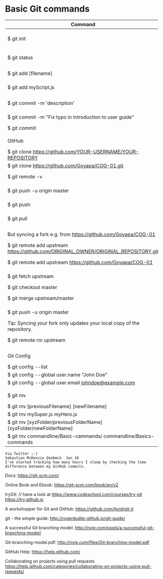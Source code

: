 # Basic Git commands

Command | Explanation
------- | ------------
$ git init      | initial Step, create one time a new local repository (Repositorium, Aufbewahrungsort)
|||
$ git status    | Step 1, shows git's actual status: Changes, untracked files etc.
|||
$ git add [filename] |  Step 2, add changes to INDEX(Liste) as a general rule
$ git add myScript.js   |   add "myScript.js" to the INDEX also called the Stage
|||
$ git commit -m 'description'   |   Step 3 - repeat at Step 1, commit (übergebe) changes as a general rule
$ git commit -m "Fix typo in introduction to user guide"    |   The description should give the reader a hint what was done. 
$ git commit                            | [How to Write a Git Commit Message](http://chris.beams.io/posts/git-commit/)
|||
GitHub  |   the following commands are more specific to remote repositories
$ git clone https://github.com/YOUR-USERNAME/YOUR-REPOSITORY   |   clone remote repository 
$ git clone https://github.com/Goyapa/COG-01.git  | sample
$ git remote -v |   List the current configured remote repository of your fork.
$ git push -u origin master |   push changes to remote repository (your fork)
$ git push  |   The -u tells Git to remember the parameters
$ git pull  |   update local repository with remote changes (your fork)
|||
But syncing a fork e.g. from https://github.com/Goyapa/COG-01   |   https://help.github.com/articles/syncing-a-fork/
$ git remote add upstream https://github.com/ORIGINAL_OWNER/ORIGINAL_REPOSITORY.git | add remote upstream repository as a general rule
$ git remote add upstream https://github.com/Goyapa/COG-01      | Step 1: add original repository you forked from
$ git fetch upstream                                            | Step 2: sync changes of the original repository with your fork 
$ git checkout master                                           | Step 3: if you are not already in master
$ git merge upstream/master                                     | Step 4: merge changes (Änderungen zusammenfügen)
$ git push -u origin master                                     | Step 5: push changes from upstream to remote repository (your fork)
Tip: Syncing your fork only updates your local copy of the repository.  |   To update your fork on GitHub, you must push your changes.
$ git remote rm upstream  | if you want to remove the remote upstream
|||
Git Config  | Cloud9 is preconfigured, get and set configuration variables
$ git config --list     |   have a look
$ git config --global user.name "John Doe"  | set/change your user name
$ git config --global user.email johndoe@example.com    | set/change your email
|||
$ git mv                                                            |   [git-mv](https://git-scm.com/book/en/v2/Git-Basics-Recording-Changes-to-the-Repository#Moving-Files) - Move or rename a file, a directory, or a symlink
$ git mv [previousFilename] [newFilename]                           |   rename file with git as a general rule
$ git mv mySuper.js myHero.js                                       |   rename "mySuper.js" to "myHero.js"          
$ git mv [xyzFolder/previousFolderName] [xyzFolder/newFolderName]   |   rename folder with git as a general rule
$ git mv commandline/Basic-cammands/ commandline/Basics-commands    |   rename folder from "Basic-cammands" to "Basics-commands"




```
Via Twitter ;-)
Sebastian McKenzie @sebmck  Jan 16
I've started tracking how many hours I sleep by checking the time difference between my GitHub commits.
```


Docs:
https://git-scm.com/

Online Book and Ebook:
https://git-scm.com/book/en/v2

tryGit: 				               // have a look at https://www.codeschool.com/courses/try-git
https://try.github.io

A workshopper for Git and GitHub:
https://github.com/jlord/git-it

git - the simple guide:
http://rogerdudler.github.io/git-guide/

A successful Git branching model:
http://nvie.com/posts/a-successful-git-branching-model/

Git-branching-model.pdf:
http://nvie.com/files/Git-branching-model.pdf

GitHub Help:
https://help.github.com/

Collaborating on projects using pull requests
https://help.github.com/categories/collaborating-on-projects-using-pull-requests/